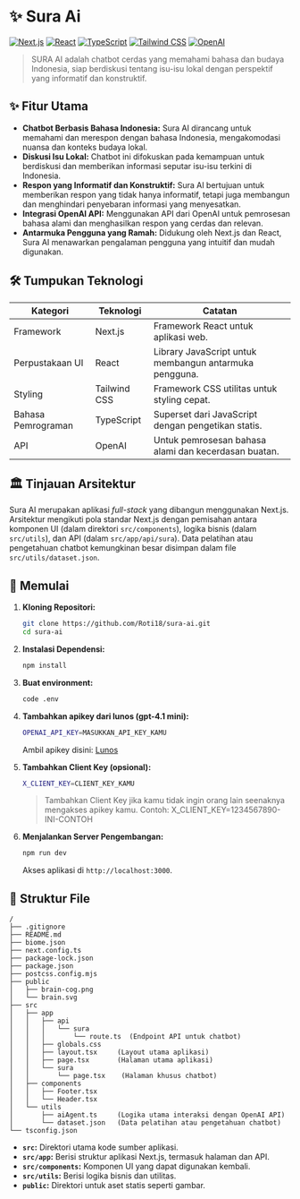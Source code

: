 # ✨ Sura Ai

[![Next.js](https://img.shields.io/badge/Next.js-000000?style=for-the-badge&logo=next.js&logoColor=white)](https://nextjs.org/)
[![React](https://img.shields.io/badge/React-20232A?style=for-the-badge&logo=react&logoColor=61DAFB)](https://reactjs.org/)
[![TypeScript](https://img.shields.io/badge/typescript-%23007ACC.svg?style=for-the-badge&logo=typescript&logoColor=white)](https://www.typescriptlang.org/)
[![Tailwind CSS](https://img.shields.io/badge/tailwindcss-%2338B2AC.svg?style=for-the-badge&logo=tailwind-css&logoColor=white)](https://tailwindcss.com/)
[![OpenAI](https://img.shields.io/badge/OpenAI-%23007ACC.svg?style=for-the-badge&logo=openai&logoColor=white)](https://platform.openai.com/)

> SURA AI adalah chatbot cerdas yang memahami bahasa dan budaya Indonesia, siap berdiskusi tentang isu-isu lokal dengan perspektif yang informatif dan konstruktif.

## ✨ Fitur Utama

- **Chatbot Berbasis Bahasa Indonesia:** Sura AI dirancang untuk memahami dan merespon dengan bahasa Indonesia, mengakomodasi nuansa dan konteks budaya lokal.
- **Diskusi Isu Lokal:** Chatbot ini difokuskan pada kemampuan untuk berdiskusi dan memberikan informasi seputar isu-isu terkini di Indonesia.
- **Respon yang Informatif dan Konstruktif:** Sura AI bertujuan untuk memberikan respon yang tidak hanya informatif, tetapi juga membangun dan menghindari penyebaran informasi yang menyesatkan.
- **Integrasi OpenAI API:** Menggunakan API dari OpenAI untuk pemrosesan bahasa alami dan menghasilkan respon yang cerdas dan relevan.
- **Antarmuka Pengguna yang Ramah:** Didukung oleh Next.js dan React, Sura AI menawarkan pengalaman pengguna yang intuitif dan mudah digunakan.

## 🛠️ Tumpukan Teknologi

| Kategori           | Teknologi    | Catatan                                                |
| ------------------ | ------------ | ------------------------------------------------------ |
| Framework          | Next.js      | Framework React untuk aplikasi web.                    |
| Perpustakaan UI    | React        | Library JavaScript untuk membangun antarmuka pengguna. |
| Styling            | Tailwind CSS | Framework CSS utilitas untuk styling cepat.            |
| Bahasa Pemrograman | TypeScript   | Superset dari JavaScript dengan pengetikan statis.     |
| API                | OpenAI       | Untuk pemrosesan bahasa alami dan kecerdasan buatan.   |

## 🏛️ Tinjauan Arsitektur

Sura AI merupakan aplikasi _full-stack_ yang dibangun menggunakan Next.js. Arsitektur mengikuti pola standar Next.js dengan pemisahan antara komponen UI (dalam direktori `src/components`), logika bisnis (dalam `src/utils`), dan API (dalam `src/app/api/sura`). Data pelatihan atau pengetahuan chatbot kemungkinan besar disimpan dalam file `src/utils/dataset.json`.

## 🚀 Memulai

1. **Kloning Repositori:**

   ```bash
   git clone https://github.com/Roti18/sura-ai.git
   cd sura-ai
   ```

2. **Instalasi Dependensi:**

   ```bash
   npm install
   ```

3. **Buat environment:**

   ```bash
   code .env
   ```

4. **Tambahkan apikey dari lunos (gpt-4.1 mini):**

   ```bash
   OPENAI_API_KEY=MASUKKAN_API_KEY_KAMU
   ```

   Ambil apikey disini: [Lunos](https://lunos.tech/dashboard/api-keys)

5. **Tambahkan Client Key (opsional):**

   ```bash
   X_CLIENT_KEY=CLIENT_KEY_KAMU
   ```

   > Tambahkan Client Key jika kamu tidak ingin orang lain seenaknya mengakses apikey kamu. Contoh: X_CLIENT_KEY=1234567890-INI-CONTOH

6. **Menjalankan Server Pengembangan:**
   ```bash
   npm run dev
   ```
   Akses aplikasi di `http://localhost:3000`.

## 📂 Struktur File

```
/
├── .gitignore
├── README.md
├── biome.json
├── next.config.ts
├── package-lock.json
├── package.json
├── postcss.config.mjs
├── public
│   ├── brain-cog.png
│   └── brain.svg
├── src
│   ├── app
│   │   ├── api
│   │   │   └── sura
│   │   │       └── route.ts  (Endpoint API untuk chatbot)
│   │   ├── globals.css
│   │   ├── layout.tsx     (Layout utama aplikasi)
│   │   ├── page.tsx       (Halaman utama aplikasi)
│   │   └── sura
│   │       └── page.tsx    (Halaman khusus chatbot)
│   ├── components
│   │   ├── Footer.tsx
│   │   └── Header.tsx
│   └── utils
│       ├── aiAgent.ts     (Logika utama interaksi dengan OpenAI API)
│       └── dataset.json   (Data pelatihan atau pengetahuan chatbot)
└── tsconfig.json
```

- **`src`:** Direktori utama kode sumber aplikasi.
- **`src/app`:** Berisi struktur aplikasi Next.js, termasuk halaman dan API.
- **`src/components`:** Komponen UI yang dapat digunakan kembali.
- **`src/utils`:** Berisi logika bisnis dan utilitas.
- **`public`:** Direktori untuk aset statis seperti gambar.
